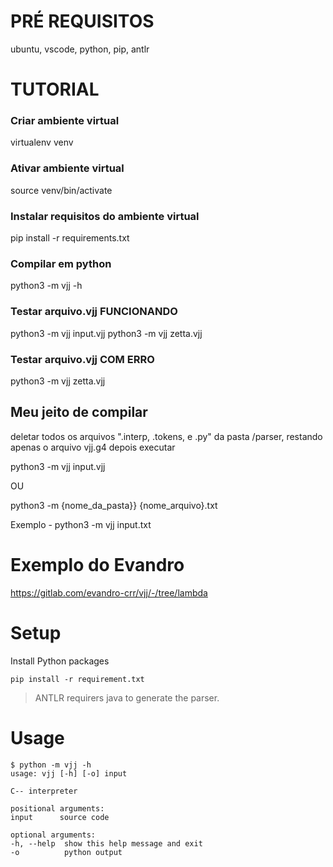﻿# PRÉ REQUISITOS
ubuntu, vscode, python, pip, antlr

# TUTORIAL

### Criar ambiente virtual
virtualenv venv

### Ativar ambiente virtual
source venv/bin/activate

### Instalar requisitos do ambiente virtual
pip install -r requirements.txt

### Compilar em python
python3 -m vjj -h

### Testar arquivo.vjj FUNCIONANDO
python3 -m vjj input.vjj
python3 -m vjj zetta.vjj

### Testar arquivo.vjj COM ERRO
python3 -m vjj zetta.vjj

## Meu jeito de compilar
deletar todos os arquivos ".interp, .tokens, e .py" da pasta /parser, restando apenas o arquivo vjj.g4
depois executar

python3 -m vjj input.vjj

OU

python3 -m {nome_da_pasta}} {nome_arquivo}.txt

Exemplo - python3 -m vjj input.txt

# Exemplo do Evandro

https://gitlab.com/evandro-crr/vjj/-/tree/lambda

# Setup 

Install Python packages
```shell
pip install -r requirement.txt
```

> ANTLR requirers java to generate the parser.

# Usage

```shell
$ python -m vjj -h
usage: vjj [-h] [-o] input

C-- interpreter

positional arguments:
input      source code

optional arguments:
-h, --help  show this help message and exit
-o          python output
```
